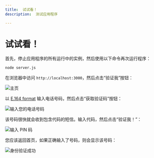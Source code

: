 ```yaml
---
title:  试试看！
description:  测试应用程序

---
```


试试看！
====

首先，停止应用程序的所有运行中的实例，然后使用以下命令再次运行程序：

```sh
node server.js
```

在浏览器中访问 `http://localhost:3000`，然后点击“验证我”按钮：

![主页](/images/tutorials/verify-stepup-auth-home-page.png)

以 [E.164 format](/concepts/guides/glossary#e-164-format) 输入电话号码，然后点击“获取验证码”按钮：

![输入您的电话号码](/images/tutorials/verify-stepup-auth-enter-number-filled.png)

该号码很快就会收到包含代码的短信。输入代码，然后点击“验证我！”：

![输入 PIN 码](/images/tutorials/verify-stepup-auth-enter-code-filled.png)

您应该返回首页，如果正确输入了号码，则会显示该号码：

![身份验证成功](/images/tutorials/verify-stepup-auth-success.png)

